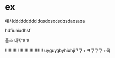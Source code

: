 # ex
예시ddddddddd
dgsdgsgdsdgsdagsaga


hdfiuhiudhsf

울조 대박ㅎㅎ


!!!!!!!!!!!!!!!!!!!!!!!!!!!!!!!
uyguygbyhiuhji쿠쿠ㅜㅋ쿠쿠쿠ㅜ쿸